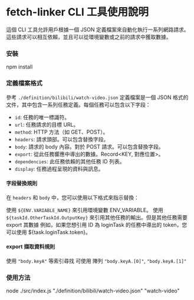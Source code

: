 # fetch-linker CLI 工具使用說明
這個 CLI 工具允許用戶根據一個 JSON 定義檔案來自動化執行一系列網路請求。這些請求可以相互依賴，並且可以從環境變數或之前的請求中獲取數據。

### 安裝
npm install

### 定義檔案格式
參考 `./definition/bilibili/watch-video.json`
定義檔案是一個 JSON 格式的文件，其中包含一系列任務定義。每個任務可以包含以下字段：
- `id`: 任務的唯一標識符。
- `url`: 任務請求的目標 URL。
- `method`: HTTP 方法（如 GET、POST）。
- `headers`: 請求頭部。可以包含替換字段。
- `body`: 請求的 body 內容。對於 POST 請求。可以包含替換字段。
- `export`: 從此任務響應中導出的數據。Record<KEY, 對應位置>。
- `dependencies`: 此任務依賴的其他任務 ID 列表。
- `display`: 任務過程呈現的資料與訊息。

#### 字段替換規則
在 `headers` 和 `body` 中，您可以使用以下格式來指示替換：

使用 `${ENV.VARIABLE_NAME}` 來引用環境變數 ENV_VARIABLE。
使用 `${taskId.OtherTaskId.OutputKey}` 來引用其他任務的輸出。但是其他任務需要 export 其數據
例如，如果您想引用 ID 為 loginTask 的任務中導出的 token，您可以使用 ${task.loginTask.token}。

#### export 擷取資料規則 
使用 `"body.keyA"` 等索引尋找
可使用 陣列 `"body.keyA.[0]"`, `"body.keyA.[1]"`

### 使用方法
node ./src/index.js "./definition/bilibili/watch-video.json" "watch-video"